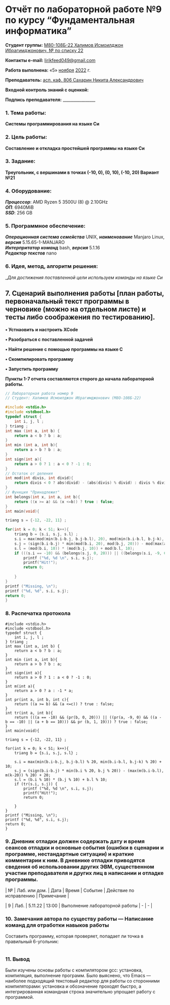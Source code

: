 # Отчёт по лабораторной работе №9 по курсу “Фундаментальная информатика”

<b>Студент группы:</b> <ins>М80-108Б-22 Халимов Исмоилджон Ибрагимджонович, № по списку 22</ins> 

<b>Контакты e-mail:</b> <ins>lirikfeed049@gmail.com</ins>

<b>Работа выполнена:</b> «5» <ins>ноября</ins> <ins>2022</ins> г.

<b>Преподаватель:</b> <ins>асп. каф. 806 Сахарин Никита Александрович</ins>

<b>Входной контроль знаний с оценкой:</b> <ins></ins>


<b>Подпись преподавателя:</b> ________________
### 1. Тема работы:
__Системы программирования на языке Си__

### 2. Цель работы:
__Составление и откладка простейшей программы на языке Си__

### 3. Задание:
__Треугольник, с вершинами в точках (-10, 0), (0, 10), (-10, 20) Вариант №21__

### 4. Оборудование:
___Процессор___: AMD Ryzen 5 3500U (8) @ 2.10GHz \
___ОП___: 6940MiB \
___SSD___: 256 GB

### 5. Программное обеспечение:
___Операционная система семейства___ UNIX, ___наименование___ Manjaro Linux, ___версия___  5.15.65-1-MANJARO \
___Интерпритатор команд___ bash, ___версия___ 5.1.16 \
___Редактор текстов___ nano

### 6. Идея, метод, алгоритм решения:
__Для достижения поставленной цели используем команды на языке Си_

## 7. Сценарий выполнения работы [план работы, первоначальный текст программы в черновике (можно на отдельном листе) и тесты либо соображения по тестированию]. 
<b> • Устнаовить и настроить XCode </b>

<b> • Разобраться с поставленной задачей </b>

<b> • Найти решение с помощью программы на языке С </b>

<b> •	Скомпилировать программу </b>

<b> •	Запустить программу </b>

<b> Пункты 1-7 отчета составляются сторого до начала лабораторной работы. </b>

```c:9.c
// Лабораторная работа номер 9
// Студент: Халимов Исмоилджон Ибрагимджонович (М8О-108Б-22)

#include <stdio.h>
#include <stdbool.h>
typedef struct {
    int i, j, l ;
} triang ;
int max (int a, int b) {
    return a < b ? b : a;
}
int min (int a, int b){
    return a > b ? b : a;
}
int sign(int a){
    return a > 0 ? 1 : a < 0 ? -1 : 0;
}
// Остаток от деления
int mod(int divis, int divid){
    return divis < 0 ? abs(divid) - (abs(divis) % divid) : divis % divid;
}
// Функция "Принадлежит"
int belongs(int x, int a, int b){
    return ((x >= a) && (x <=b)) ? true : false;
}
int main(void){

triang s = {-12, -22, 11} ;

for(int k = 0; k < 51; k++){
    triang b = {s.i, s.j, s.l} ;
    s.i = max(mod(min(b.i-b.j, b.j-b.l), 20), mod(min(b.i-b.l, b.j-k), 20)) + 10;
    s.j = (sign(b.i-b.j) * min(mod(b.i, 20), mod(b.j, 20))) - mod(max(abs(b.i-b.l), abs(k-20)), 20) + 20;
    s.l = (mod(b.i, 10)) * (mod(b.j, 10)) + mod(b.l, 10);
    if (((s.i == -10) && (belongs(s.j, 0, 20))) || ((belongs(s.i, -9, 0) && ((s.i - s.j == -10) || (s.i + s.j == 10))) && belongs(s.j, 1, 19))) {
        printf ("%d, %d \n", s.i, s.j);
        printf("Hit!");
        return 0;
        
    }
}
printf ("Missing, \n");
printf ("%d, %d", s.i, s.j);
return 0;
}
```


### 8. Распечатка протокола 
```
#include <stdio.h>
#include <stdbool.h>
typedef struct {
    int i, j, l ;
} triang ;
int max (int a, int b) {
    return a < b ? b : a;
}
int min (int a, int b){
    return a > b ? b : a;
}
int sign(int a){
    return a > 0 ? 1 : a < 0 ? -1 : 0;
}
int m(int a){
    return a > 0 ? a : -1 * a;
}
int pr(int a, int b, int c){
    return ((a >= b) && (a <=c)) ? true : false;
}
int tr(int a, int b){
    return (((a == -10) && (pr(b, 0, 20))) || ((pr(a, -9, 0) && ((a - b == -10) || (a + b == 10))) && pr (b, 1, 19))) ? true : false;
}
int main(void){

triang s = {-12, -22, 11} ;

for(int k = 0; k < 51; k++){
    triang b = {s.i, s.j, s.l} ;
    
    s.i = max(min(b.i-b.j, b.j-b.l) % 20, min(b.i-b.l, b.j-k) % 20) + 10;
    s.j = (sign(b.i-b.j) * min(b.i % 20, b.j % 20)) - (max(m(b.i-b.l), m(k-20)) % 20) + 20;
    s.l = (b.i % 10) * (b.j % 10) + b.l % 10;
    if (tr(s.i, s.j)) {
        printf ("%d, %d \n", s.i, s.j);
        printf("Hit!");
        return 0;
        
    }
}
printf ("Missing, \n");
printf ("%d, %d", s.i, s.j);
return 0;
}

```

### 9. Дневник отладки должен содержать дату и время сеансов отладки и основные события (ошибки в сценарии и программе, нестандартные ситуации) и краткие комментарии к ним. В дневнике отладки приводятся сведения об использовании других ЭВМ, существенном участии преподавателя и других лиц в написании и отладке программы.

| № |  Лаб. или дом. | Дата | Время | Событие | Действие по исправлению | Примечание | 

| 9 | Лаб. | 5.11.22 | 13:00 | Выполнение лабораторной работы | - | - |

### 10. Замечания автора по существу работы — Написание команд для отработки навыков работы
Составить программу, которая проверяет, попадает ли точка в правильный 6-угольник:

```c:9pr.c


```

### 11. Вывод
Были изучены основы работы с компилятором gcc: установка, компиляция, выполнение программ. Было выяснено, что Emacs — наиболее подходящий текстовый редактор для работы со сторонними компиляторами: установка и обозначение проходят быстро, а интегрированная командная строка значительно упрощает работу с программой.



